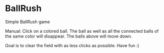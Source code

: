 # BallRush
 Simple BallRush game

Manual:
Click on a colored ball. The ball as well as all the connected balls of the same color will disappear.
The balls above will move down.

Goal is to clear the field with as less clicks as possible.
Have fun :)
